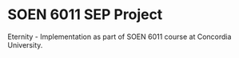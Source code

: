 # SOEN 6011 SEP Project
Eternity - Implementation as part of SOEN 6011 course at Concordia University.
